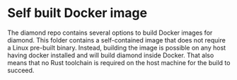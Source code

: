 # Self built Docker image

The diamond repo contains several options to build Docker images for diamond.
This folder contains a self-contained image that does not require a Linux pre-built binary.
Instead, building the image is possible on any host having docker installed and will
build diamond inside Docker. That also means that no Rust toolchain is required on the host
machine for the build to succeed.
